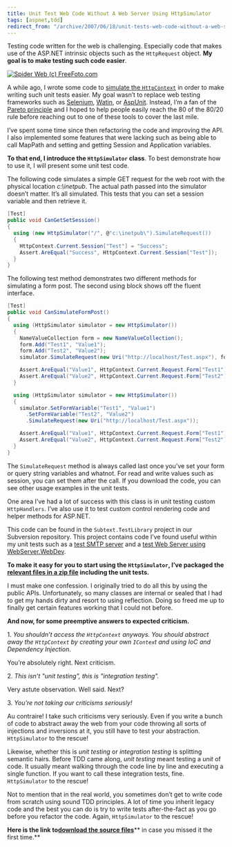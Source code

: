 ```yaml
---
title: Unit Test Web Code Without A Web Server Using HttpSimulator
tags: [aspnet,tdd]
redirect_from: "/archive/2007/06/18/unit-tests-web-code-without-a-web-server-using-httpsimulator.aspx/"
---
```


Testing code written for the web is challenging. Especially code that makes use of the ASP.NET intrinsic objects such as the `HttpRequest` object. **My goal is to make testing such code easier**.

[![Spider Web (c) FreeFoto.com](https://haacked.com/images/haacked_com/WindowsLiveWriter/WriteUnitTestsForTheWebWithoutAWebServer_13D45/01_17_8---Spiders-Web_web_1.jpg)](http://www.freefoto.com/preview/01-17-8?ffid=01-17-8 "Spider Web (c) FreeFoto.com")

A while ago, I wrote some code to [simulate the `HttpContext`](https://haacked.com/archive/2005/06/11/simulating_httpcontext.aspx/ "Simulate HttpContext for Unit Tests Without Using Cassini nor IIS") in order to make writing such unit tests easier. My goal wasn’t to replace web testing frameworks such as [Selenium](http://www.openqa.org/selenium/ "Selenium Web Testing Tool"), [Watin](http://watin.sourceforge.net/ "Watin"), or [AspUnit](http://aspunit.sourceforge.net/ "AspUnit"). Instead, I’m a fan of the [Pareto principle](http://en.wikipedia.org/wiki/Pareto_principle "Pareto Principle on Wikipedia")
and I hoped to help people easily reach the 80 of the 80/20 rule before reaching out to one of these tools to cover the last mile.

I’ve spent some time since then refactoring the code and improving the API. I also implemented some features that were lacking such as being able to call MapPath and setting and getting Session and Application
variables.

**To that end, I introduce the `HttpSimulator` class**. To best demonstrate how to use it, I will present some unit test code.

The following code simulates a simple GET request for the web root with the physical location *c:\\inetpub*. The actual path passed into the simulator doesn’t matter. It’s all simulated. This tests that you can set a session variable and then retrieve it.

```csharp
[Test]
public void CanGetSetSession()
{
  using (new HttpSimulator("/", @"c:\inetpub\").SimulateRequest())
  {
    HttpContext.Current.Session["Test"] = "Success";
    Assert.AreEqual("Success", HttpContext.Current.Session["Test"]);
  }
}
```

The following test method demonstrates two different methods for simulating a form post. The second using block shows off the fluent interface.

```csharp
[Test]
public void CanSimulateFormPost()
{
  using (HttpSimulator simulator = new HttpSimulator())
  {
    NameValueCollection form = new NameValueCollection();
    form.Add("Test1", "Value1");
    form.Add("Test2", "Value2");
    simulator.SimulateRequest(new Uri("http://localhost/Test.aspx"), form);

    Assert.AreEqual("Value1", HttpContext.Current.Request.Form["Test1"]);
    Assert.AreEqual("Value2", HttpContext.Current.Request.Form["Test2"]);
  }

  using (HttpSimulator simulator = new HttpSimulator())
  {
    simulator.SetFormVariable("Test1", "Value1")
      .SetFormVariable("Test2", "Value2")
      .SimulateRequest(new Uri("http://localhost/Test.aspx"));

    Assert.AreEqual("Value1", HttpContext.Current.Request.Form["Test1"]);
    Assert.AreEqual("Value2", HttpContext.Current.Request.Form["Test2"]);
  }
}
```

The `SimulateRequest` method is always called last once you’ve set your form or query string variables and whatnot. For read and write values such as session, you can set them after the call. If you download the code, you can see other usage examples in the unit tests.

One area I’ve had a lot of success with this class is in unit testing custom `HttpHandlers`. I’ve also use it to test custom control rendering code and helper methods for ASP.NET.

This code can be found in the `Subtext.TestLibrary` project in our Subversion repository. This project contains code I’ve found useful within my unit tests such as a [test SMTP
server](https://haacked.com/archive/2006/05/30/ATestingMailServerForUnitTestingEmailFunctionality.aspx "A Testing Mail Server for Unit Testing Email Functionality") and a [test Web Server using WebServer.WebDev](https://haacked.com/archive/2006/12/12/Using_WebServer.WebDev_For_Unit_Tests.aspx "Using WebServer.WebDev for Unit Tests").

**To make it easy for you to start using the `HttpSimulator`, I’ve packaged the [relevant files in a zip file](https://haacked.com/code/HttpSimulator.zip "HttpSimulator Code") including the unit tests.**

I must make one confession. I originally tried to do all this by using the public APIs. Unfortunately, so many classes are internal or sealed that I had to get my hands dirty and resort to using reflection. Doing so freed me up to finally get certain features working that I could not before.

**And now, for some preemptive answers to expected criticism.**

​1. *You shouldn’t access the `HttpContext` anyways. You should abstract away the `HttpContext` by creating your own `IContex`t and using IoC and Dependency Injection.*

You’re absolutely right. Next criticism.

​2. *This isn’t "unit testing", this is "integration testing".*

Very astute observation. Well said. Next?

​3. *You’re not taking our criticisms seriously!*

Au contraire! I take such criticisms very seriously. Even if you write a bunch of code to abstract away the web from your code throwing all sorts of injections and inversions at it, you still have to test your abstraction. `HttpSimulator` to the rescue!

Likewise, whether this is *unit testing* or *integration testing* is splitting semantic hairs. Before TDD came along, *unit testing* meant testing a *unit* of code. It usually meant walking through the code line by line and executing a single function. If you want to call these integration tests, fine. `HttpSimulator` to the rescue!

Not to mention that in the real world, you sometimes don’t get to write code from scratch using sound TDD principles. A lot of time you inherit legacy code and the best you can do is try to write tests after-the-fact as you go before you refactor the code. Again, `HttpSimulator` to the rescue!

**Here is the link to**[**download the source files**](http://code.haacked.com/util/HttpSimulator.zip "HttpSimulator source files")** in case you missed it the first time.**


